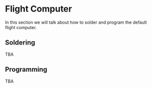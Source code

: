 # Flight Computer
In this section we will talk about how to solder and program the default flight computer. 

## Soldering
TBA

## Programming
TBA